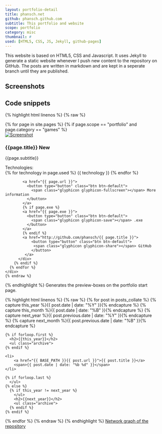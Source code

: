 ```yaml
---
layout: portfolio-detail
title: phansch.net
github: phansch.github.com
subtitle: This portfolio and website
scope: portfolio
category: misc
thumbnail: #
used: [HTML5, CSS, JS, Jekyll, github-pages]
---
```


This website is based on HTML5, CSS and Javascript. It uses Jekyll to generate a static website whenever I push new content to the repository on GitHub. The posts are written in markdown and are kept in a seperate branch until they are published.

<h2 id="screenshots">Screenshots</h2>

<h2 id="snippets">Code snippets</h2>

{% highlight html linenos %}
{% raw %}
 <div class="row">
      {% for page in site.pages %}
        {% if page.scope == "portfolio" and page.category == "games" %}
          <div class="col-md-4">
            <a href="{{page.url}}" class="thumbnail">
              <img src="{{page.thumbnail}}" alt="Screenshot">
            </a>
            <h3>{{page.title}} <span class="label label-primary">New</span></h3>
            <p style="text-align:justify">{{page.subtitle}}</p>
            Technologies: <br />
            {% for technology in page.used %}
            <span class="label label-default">{{ technology }}</span>
            {% endfor %}
            
            <a href="{{ page.url }}">
              <button type="button" class="btn btn-default">
                <span class="glyphicon glyphicon-fullscreen"></span> More information
              </button>
            </a>
            {% if page.exe %}
            <a href="{{ page.exe }}">
              <button type="button" class="btn btn-default">
                <span class="glyphicon glyphicon-save"></span> .exe
              </button>
            </a>
            {% endif %}
            <a href="http://github.com/phansch/{{ page.title }}">
            	<button type="button" class="btn btn-default">
            	 <span class="glyphicon glyphicon-share"></span> GitHub
            	</button>
        	 </a>
          </div>
        {% endif %}
      {% endfor %}
    </div>
    {% endraw %}
{% endhighlight %}
Generates the preview-boxes on the portfolio start page.

{% highlight html linenos %}
{% raw %}
{% for post in posts_collate  %}
    {% capture this_year %}{{ post.date | date: "%Y" }}{% endcapture %}
    {% capture this_month %}{{ post.date | date: "%B" }}{% endcapture %}
    {% capture next_year %}{{ post.previous.date | date: "%Y" }}{% endcapture %}
    {% capture next_month %}{{ post.previous.date | date: "%B" }}{% endcapture %}

    {% if forloop.first %}
      <h2>{{this_year}}</h2>
      <ul class="archive">
    {% endif %}

    <li>
	    <a href="{{ BASE_PATH }}{{ post.url }}">{{ post.title }}</a> 
	    <span>{{ post.date | date: "%b %d" }}</span>
    </li>

    {% if forloop.last %}
      </ul>
    {% else %}
      {% if this_year != next_year %}
        </ul>
        <h2>{{next_year}}</h2>
        <ul class="archive">
      {% endif %}
    {% endif %}
  {% endfor %}
  {% endraw %}
{% endhighlight %}
[Network graph of the repository](https://github.com/phansch/phansch.github.com/network)